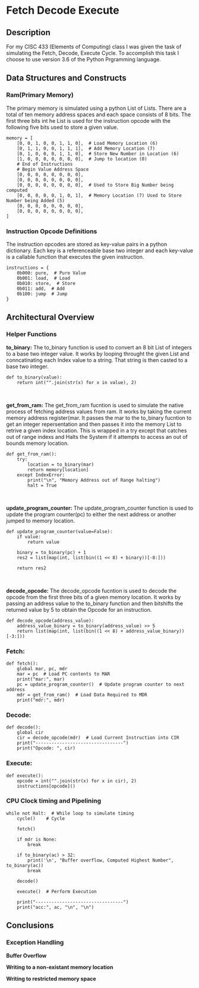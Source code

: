# Fetch Decode Execute

## Description
<p> For my CISC 433 (Elements of Computing) class I was given the task of simulating the Fetch, Decode, Execute Cycle. To accomplish this task I choose to use version 3.6 of the Python Prgramming language. </p>


## Data Structures and Constructs

### Ram(Primary Memory)
<p>The primary memory is simulated using a python List of Lists. There are a total of ten memory address spaces and each space consists of 8 bits. The first three bits int he List is used for the instruction opcode with the following five bits used to store a given value.</p>

```
memory = [
    [0, 0, 1, 0, 0, 1, 1, 0],  # Load Memory Location (6)
    [0, 1, 1, 0, 0, 1, 1, 1],  # Add Memory Location (7)
    [0, 1, 0, 0, 0, 1, 1, 0],  # Store New Number in Location (6)
    [1, 0, 0, 0, 0, 0, 0, 0],  # Jump to location (0)
    # End of Instructions
    # Begin Value Address Space
    [0, 0, 0, 0, 0, 0, 0, 0],
    [0, 0, 0, 0, 0, 0, 0, 0],
    [0, 0, 0, 0, 0, 0, 0, 0],  # Used to Store Big Number being computed
    [0, 0, 0, 0, 0, 1, 0, 1],  # Memory Location (7) Used to Store Number being Added (5)
    [0, 0, 0, 0, 0, 0, 0, 0],
    [0, 0, 0, 0, 0, 0, 0, 0],
]
```

### Instruction Opcode Definitions
<p>The instruction opcodes are stored as key-value pairs in a python dictionary. Each key is a referenceable base two integer and each key-value is a callable function that executes the given instruction.</p>

```
instructions = {
    0b000: pure,  # Pure Value
    0b001: load,  # Load
    0b010: store,  # Store
    0b011: add,  # Add
    0b100: jump  # Jump
}
```

## Architectural Overview

### Helper Functions

<p><b>to_binary:</b> The to_binary function is used to convert an 8 bit List of integers to a base two integer value. It works by looping throught the given List and conncatinating each Index value to a string. That string is then casted to a base two integer.</p>

```
def to_binary(value):
    return int("".join(str(x) for x in value), 2)

``` 
<br/>


<p><b>get_from_ram:</b> The get_from_ram fucntion is used to simulate the native process of fetching address values from ram. It works by taking the current memory address register(mar. It passes the mar to the to_binary fucntion to  get an integer repersentation and then passes it into the memory List to retrive a given index location. This is wrapped in a try except that catches out of range indexs and Halts the System if it attempts to access an out of bounds memory location.</p>

```
def get_from_ram():
    try:
        location = to_binary(mar)
        return memory[location]
    except IndexError:
        print("\n", "Memory Address out of Range halting")
        halt = True
```
<br/>

<p><b>update_program_counter:</b> The update_program_counter function is used to update the program counter(pc) to either the next address or another jumped to memory location.</p>

```
def update_program_counter(value=False):
    if value:
        return value

    binary = to_binary(pc) + 1
    res2 = list(map(int, list(bin((1 << 8) + binary))[-8:]))

    return res2
``` 
<br/>

<p><b>decode_opcode:</b> The decode_opcode fucntion is used to decode the opcode from the first three bits of a given memory location. It works by passing an address value to the to_binary function and then bitshifts the returned value by 5 to obtain the Opcode for an instruction.</p>

``` 
def decode_opcode(address_value):
    address_value_binary = to_binary(address_value) >> 5
    return list(map(int, list(bin((1 << 8) + address_value_binary))[-3:]))
``` 

### Fetch:
```
def fetch():
    global mar, pc, mdr
    mar = pc  # Load PC contents to MAR
    print("mar:", mar)
    pc = update_program_counter()  # Update program counter to next address
    mdr = get_from_ram()  # Load Data Required to MDR
    print("mdr:", mdr)
```

### Decode:
```
def decode():
    global cir
    cir = decode_opcode(mdr)  # Load Current Instruction into CIR
    print("---------------------------------")
    print("Opcode: ", cir)
```

### Execute:
```
def execute():
    opcode = int("".join(str(x) for x in cir), 2)
    instructions[opcode]()
```

### CPU Clock timing and Pipelining
```
while not Halt:  # While loop to simulate timing
    cycle()    # Cycle

    fetch()

    if mdr is None:
        break

    if to_binary(ac) > 32:
        print('\n', "Buffer overflow, Computed Highest Number", to_binary(ac))
        break

    decode()

    execute()  # Perform Execution

    print("---------------------------------")
    print("acc:", ac, "\n", "\n")
```

## Conclusions

### Exception Handling

<p><b>Buffer Overflow</b></p>

<p><b>Writing to a non-existant memory location</b></p>
    
<p><b>Writing to restricted memory space</b></p>
